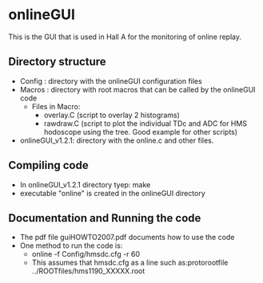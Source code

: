 onlineGUI
============================================
This is the GUI that is used in Hall A for the monitoring of online replay.

Directory structure
----------------------
* Config : directory with the  onlineGUI configuration files
* Macros : directory with root macros that can be called by the onlineGUI code
  * Files in Macro: 
    *  overlay.C (script to overlay 2 histograms)
    * rawdraw.C (script to plot the individual TDc and ADC for HMS hodoscope using the tree. Good example for other scripts)
* onlineGUI_v1.2.1: directory with the online.c and other files.

Compiling code
----------------------
* In onlineGUI_v1.2.1 directory tyep: make
* executable "online" is created in the onlineGUI directory

Documentation and Running the code
----------------
* The pdf file  guiHOWTO2007.pdf documents how to use the code
* One method to run the code is:
  * online -f Config/hmsdc.cfg -r 60
  * This assumes that hmsdc.cfg as a line such as:protorootfile ../ROOTfiles/hms1190_XXXXX.root


